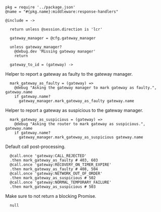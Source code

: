     pkg = require '../package.json'
    @name = "#{pkg.name}:middleware:response-handlers"

    @include = ->

      return unless @session.direction is 'lcr'

      gateway_manager = @cfg.gateway_manager

      unless gateway_manager?
        @debug.dev 'Missing gateway manager'
        return

      gateway_to_id = (gateway) ->

Helper to report a gateway as faulty to the gateway manager.

      mark_gateway_as_faulty = (gateway) =>
        @debug "Asking the gateway manager to mark gateway as faulty.", gateway.name
        if gateway.name?
          gateway_manager.mark_gateway_as_faulty gateway.name

Helper to report a gateway as suspicious to the gateway manager.

      mark_gateway_as_suspicious = (gateway) =>
        @debug "Asking the router to mark gateway as suspicious.", gateway.name
        if gateway.name?
          gateway_manager.mark_gateway_as_suspicious gateway.name

Default call post-processing.

      @call.once 'gateway:CALL_REJECTED'
      .then mark_gateway_as_faulty # 403, 603
      @call.once 'gateway:RECOVERY_ON_TIMER_EXPIRE'
      .then mark_gateway_as_faulty # 408, 504
      @call.once 'gateway:NETWORK_OUT_OF_ORDER'
      .then mark_gateway_as_suspicious # 502
      @call.once 'gateway:NORMAL_TEMPORARY_FAILURE'
      .then mark_gateway_as_suspicious # 503

Make sure to not return a blocking Promise.

      null
